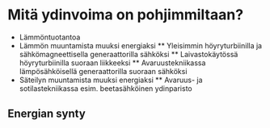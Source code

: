 # Mitä ydinvoima on pohjimmiltaan?

* Lämmöntuotantoa
* Lämmön muuntamista muuksi energiaksi
** Yleisimmin höyryturbiinilla ja sähkömagneettisella generaattorilla sähköksi
** Laivastokäytössä höyryturbiinilla suoraan liikkeeksi
** Avaruustekniikassa lämpösähköisellä generaattorilla suoraan sähköksi
* Säteilyn muuntamista muuksi energiaksi
** Avaruus- ja sotilastekniikassa esim. beetasähköinen ydinparisto

## Energian synty

